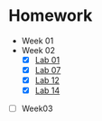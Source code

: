 # Homework

- Week 01
- Week 02
  - [x] [Lab 01](./01_classes_and_object/lab01/)
  - [x] [Lab 07](./01_classes_and_object/lab07/)
  - [x] [Lab 12](./01_classes_and_object/lab12/)
  - [x] [Lab 14](./01_classes_and_object/lab14/)
- [ ] Week03